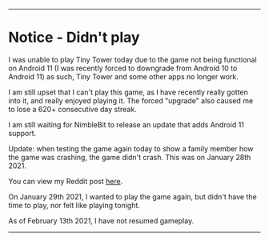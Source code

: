 
***

# Notice - Didn't play

I was unable to play Tiny Tower today due to the game not being functional on Android 11 (I was recently forced to downgrade from Android 10 to Android 11) as such, Tiny Tower and some other apps no longer work.

I am still upset that I can't play this game, as I have recently really gotten into it, and really enjoyed playing it. The forced "upgrade" also caused me to lose a 620+ consecutive day streak.

I am still waiting for NimbleBit to release an update that adds Android 11 support.

Update: when testing the game again today to show a family member how the game was crashing, the game didn't crash. This was on January 28th 2021. 

You can view my Reddit post [here](https://www.reddit.com/r/tinytower/comments/l6q10r/android_11_game_no_longer_loads_immediate_crash/).

On January 29th 2021, I wanted to play the game again, but didn't have the time to play, nor felt like playing tonight.

As of February 13th 2021, I have not resumed gameplay.

***
